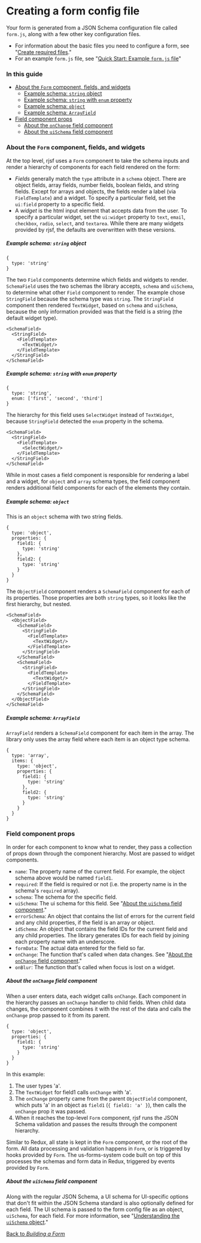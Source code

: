 # Creating a form config file

Your form is generated from a JSON Schema configuration file called `form.js`, along with a few other key configuration files.

- For information about the basic files you need to configure a form, see "[Create required files](../getting-started/installing-the-us-forms-system-in-an-existing-application.md#create-required-files)."
- For an example `form.js` file, see "[Quick Start: Example `form.js` file](quick-start-example-formjs-file.md)"

### In this guide

- [About the `Form` component, fields, and widgets](#about-the-form-component-fields-and-widgets)
  - [Example schema: `string` object](#example-schema-string-object)
  - [Example schema: `string` with `enum` property](#example-schema-string-with-enum-property)
  - [Example schema: `object`](#example-schema-object)
  - [Example schema: `ArrayField`](#example-schema-arrayfield)
- [Field component props](#field-component-props)
  - [About the `onChange` field component](#about-the-onchange-field-component)
  - [About the `uiSchema` field component](#about-the-uischema-field-component)

### About the `Form` component, fields, and widgets

At the top level, rjsf uses a `Form` component to take the schema inputs and render a hierarchy of components for each field rendered on the form:

- *Fields* generally match the `type` attribute in a `schema` object. There are object fields, array fields, number fields, boolean fields, and string fields. Except for arrays and objects, the fields render a label (via `FieldTemplate`) and a widget. To specify a particular field, set the `ui:field` property to a specific field.
- A *widget* is the html input element that accepts data from the user. To specify a particular widget, set the  `ui:widget` property to `text`, `email`, `checkbox`, `radio`, `select`, and `textarea`. While there are many widgets provided by rjsf, the defaults are overwritten with these versions.

##### Example schema: `string` object

```
{
  type: 'string'
}
```

The two `Field` components determine which fields and widgets to render. `SchemaField` uses the two schemas the library accepts, `schema` and `uiSchema`, to determine what other `Field` component to render. The example chose `StringField` because the schema type was `string`. The `StringField` component then rendered `TextWidget`, based on `schema` and `uiSchema`, because the only information provided was that the field is a string (the default widget type).

```
<SchemaField>
  <StringField>
    <FieldTemplate>
      <TextWidget/>
    </FieldTemplate>
  </StringField>
</SchemaField>
```

##### Example schema: `string` with `enum` property

```
{
  type: 'string',
  enum: ['first', 'second', 'third']
}
```

The hierarchy for this field uses `SelectWidget` instead of `TextWidget`, because `StringField` detected the `enum` property in the schema.

```
<SchemaField>
  <StringField>
    <FieldTemplate>
      <SelectWidget/>
    </FieldTemplate>
  </StringField>
</SchemaField>
```

While in most cases a field component is responsible for rendering a label and a widget, for `object` and `array` schema types, the field component renders additional field components for each of the elements they contain.

##### Example schema: `object`

This is an `object` schema with two string fields.

```
{
  type: 'object',
  properties: {
    field1: {
      type: 'string'
    },
    field2: {
      type: 'string'
    }
  }
}
```

The `ObjectField` component renders a `SchemaField` component for each of its properties. Those properties are both `string` types, so it looks like the first hierarchy, but nested.

```
<SchemaField>
  <ObjectField>
    <SchemaField>
      <StringField>
        <FieldTemplate>
          <TextWidget/>
        </FieldTemplate>
      </StringField>
    </SchemaField>
    <SchemaField>
      <StringField>
        <FieldTemplate>
          <TextWidget/>
        </FieldTemplate>
      </StringField>
    </SchemaField>
  </ObjectField>
</SchemaField>
```

##### Example schema: `ArrayField`

`ArrayField` renders a `SchemaField` component for each item in the array. The library only uses the array field where each item is an object type schema.

```
{
  type: 'array',
  items: {
    type: 'object',
    properties: {
      field1: {
        type: 'string'
      },
      field2: {
        type: 'string'
      }
    }
  }
}
```

### Field component props

In order for each component to know what to render, they pass a collection of props down through the component hierarchy. Most are passed to widget components.

- `name`: The property name of the current field. For example, the object schema above would be named `field1`.
- `required`: If the field is required or not (i.e. the property name is in the schema's `required` array).
- `schema`: The schema for the specific field.
- `uiSchema`: The ui schema for this field. See "[About the `uiSchema` field component](#about-the-uischema-field-component)."
- `errorSchema`: An object that contains the list of errors for the current field and any child properties, if the field is an array or object.
- `idSchema`: An object that contains the field IDs for the current field and any child properties. The library generates IDs for each field by joining each property name with an underscore.
- `formData`: The actual data entered for the field so far.
- `onChange`: The function that's called when data changes. See "[About the `onChange` field component](#about-the-onchange-field-component)."
- `onBlur`: The function that's called when focus is lost on a widget.

##### About the `onChange` field component

When a user enters data, each widget calls `onChange`. Each component in the hierarchy passes an `onChange` handler to child fields. When child data changes, the component combines it with the rest of the data and calls the `onChange` prop passed to it from its parent.

```
{
  type: 'object',
  properties: {
    field1: {
      type: 'string'
    }
  }
}
```

In this example:

1. The user types 'a'.
2. The `TextWidget` for field1 calls `onChange` with 'a'.
3. The `onChange` property came from the parent `ObjectField` component, which puts 'a' in an object as `field1` (`{ field1: 'a' }`), then calls the `onChange` prop it was passed.
4. When it reaches the top-level `Form` component, rjsf runs the JSON Schema validation and passes the results through the component hierarchy.

Similar to Redux, all state is kept in the `Form` component, or the root of the form. All data processing and validation happens in `Form`, or is triggered by hooks provided by `Form`. The us-forms-system code built on top of this processes the schemas and form data in Redux, triggered by events provided by `Form`.

##### About the `uiSchema` field component

Along with the regular JSON Schema, a UI schema for UI-specific options that don't fit within the JSON Schema standard is also optionally defined for each field. The UI schema is passed to the form config file as an object, `uiSchema`, for each field. For more information, see "[Understanding the `uiSchema` object](about-the-schema-and-uischema-objects.md#understanding-the-uischema-object)."

[Back to *Building a Form*](README.md)
